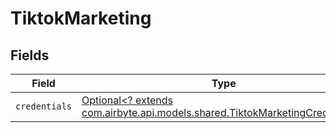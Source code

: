 # TiktokMarketing


## Fields

| Field                                                                                                                             | Type                                                                                                                              | Required                                                                                                                          | Description                                                                                                                       |
| --------------------------------------------------------------------------------------------------------------------------------- | --------------------------------------------------------------------------------------------------------------------------------- | --------------------------------------------------------------------------------------------------------------------------------- | --------------------------------------------------------------------------------------------------------------------------------- |
| `credentials`                                                                                                                     | [Optional<? extends com.airbyte.api.models.shared.TiktokMarketingCredentials>](../../models/shared/TiktokMarketingCredentials.md) | :heavy_minus_sign:                                                                                                                | N/A                                                                                                                               |
